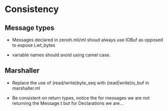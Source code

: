 # Consistency

## Message types

- Messages declared in zenoh.mli/ml shoud always use IOBuf as opposed to
  expose Lwt_bytes

- variable names should avoid using camel case.

## Marshaller

- Replace the use of (read/write)byte_seq with (read|write)io_buf in marshaller.ml

- Be consistent on return types, notice the for messages we are not returning
  the Message.t but for Declarations we are... 
